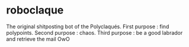 # roboclaque
The original shitposting bot of the Polyclaqués. First purpose : find polypoints. Second purpose : chaos. Third purpose : be a good labrador and retrieve the mail OwO
